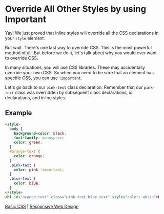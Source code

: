 # Override All Other Styles by using Important

Yay! We just proved that inline styles will override all the CSS declarations in your `style` element.

But wait. There's one last way to override CSS. This is the most powerful method of all. But before we do it, let's talk about why you would ever want to override CSS.

In many situations, you will use CSS libraries. These may accidentally override your own CSS. So when you need to be sure that an element has specific CSS, you can use `!important`.

Let's go back to our `pink-text` class declaration. Remember that our `pink-text` class was overridden by subsequent class declarations, id declarations, and inline styles.

## Example

```html
<style>
  body {
    background-color: black;
    font-family: monospace;
    color: green;
  }
  #orange-text {
    color: orange;
  }
  .pink-text {
    color: pink !important;
  }
  .blue-text {
    color: blue;
  }
</style>
<h1 id="orange-text" class="pink-text blue-text" style="color: white">Hello World!</h1>
```

[Basic CSS](../basic-css.md) | [Responsive Web Design](../../responsive-web-design.md)
